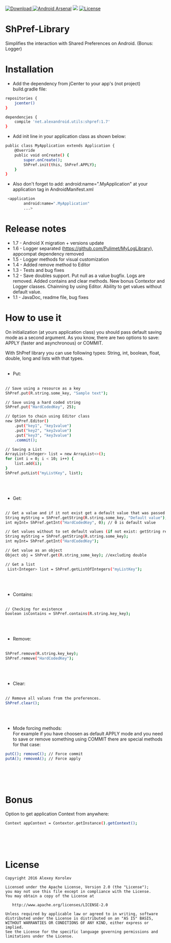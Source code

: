 [ ![Download](https://api.bintray.com/packages/pulimet/utils/shpref/images/download.svg) ](https://bintray.com/pulimet/utils/shpref/_latestVersion)       [![Android Arsenal](https://img.shields.io/badge/Android%20Arsenal-ShPref-brightgreen.svg?style=flat)](http://android-arsenal.com/details/1/4744)
<a href="http://www.methodscount.com/?lib=net.alexandroid.utils%3Ashpref%3A1.6"><img src="https://img.shields.io/badge/Methods and size-104 | 8 KB-e91e63.svg"/></a> [![License](https://img.shields.io/badge/license-Apache%202-green.svg)](https://www.apache.org/licenses/LICENSE-2.0)

# ShPref-Library

Simplifies the interaction with Shared Preferences on Android. (Bonus: Logger)

# Installation

- Add the dependency from jCenter to your app's (not project) build.gradle file:

```sh
repositories {
    jcenter()
}

dependencies {
    compile 'net.alexandroid.utils:shpref:1.7'
}
```


- Add init line in your application class as shown below:

```sh
public class MyApplication extends Application {
    @Override
    public void onCreate() {
        super.onCreate();
        ShPref.init(this, ShPref.APPLY);
    }
}
```

* Also don't forget to add: android:name=".MyApplication" at your application tag in AndroidManifest.xml
```sh
 <application
        android:name=".MyApplication"
        ...>
```

# Release notes
* 1.7 - Android X migration + versions update
* 1.6 - Logger separated (https://github.com/Pulimet/MyLogLibrary), appcompat dependency removed
* 1.5 - Logger methods for visual customization
* 1.4 - Added remove method to Editor
* 1.3 - Tests and bug fixes
* 1.2 - Save doubles support. Put null as a value bugfix. Logs are removed. Added contains and clear methods. New bonus Contextor and Logger classes. Chainning by using Editor. Ability to get values without default value.
* 1.1 - JavaDoc, readme file, bug fixes

# How to use it

On initialization (at yours application class) you should pass default saving mode as a second argument. 
As you know, there are two options to save: APPLY (faster and asynchronous) or COMMIT. 

With ShPref library you can use following types: String, int, boolean, float, double, long and lists with that types.
<br><br>
- Put:
<br><br>
```sh
// Save using a resource as a key
ShPref.put(R.string.some_key, "Sample text");

// Save using a hard coded string
ShPref.put("HardCodedKey", 25);

// Option to chain using Editor class
new ShPref.Editor()
    .put("key1", "key1value")
    .put("key2", "key2value")
    .put("key3", "key3value")
    .commit();

// Saving a List
ArrayList<Integer> list = new ArrayList<>();
for (int i = 0; i < 10; i++) {
    list.add(i);
}
ShPref.putList("myListKey", list);    
```

 <br> <br>
- Get:
 <br> <br>
```sh
// Get a value and if it not exist get a default value that was passed as a second argument
String myString = ShPref.getString(R.string.some_key, "Default value");
int myInt= ShPref.getInt("HardCodedKey", 0); // 0 is default value

// Get values without to set default values (if not exist: getString return null, getBoolena return false and other 0)
String myString = ShPref.getString(R.string.some_key);
int myInt= ShPref.getInt("HardCodedKey"); 

// Get value as an object
Object obj = ShPref.get(R.string_some_key); //excluding double

// Get a list
 List<Integer> list = ShPref.getListOfIntegers("myListKey");
```

 <br><br> 
- Contains:
 <br>  <br> 
```sh
// Checking for existence
boolean isContains = ShPref.contains(R.string.key_key);
```

 <br>  <br> 
- Remove:
 <br>  <br> 
```sh
ShPref.remove(R.string.key_key);
ShPref.remove("HardCodedKey");
```

 <br>  <br> 
- Clear:
 <br>  <br> 
```sh
// Remove all values from the preferences.
ShPref.clear();
```
 <br>  <br> 

- Mode forcing methods: <br>
For example if you have choosen as default APPLY mode and you need to save or remove something using COMMIT there are special methods for that case:
```sh
putC(); removeC(); // Force commit
putA(); removeA(); // Force apply
```
 <br>  <br>  <br> 
# Bonus

Option to get application Context from anywhere:
```sh
Context appContext = Contextor.getInstance().getContext();
```

 <br>  <br>  <br> 
# License

```
Copyright 2016 Alexey Korolev

Licensed under the Apache License, Version 2.0 (the "License");
you may not use this file except in compliance with the License.
You may obtain a copy of the License at

   http://www.apache.org/licenses/LICENSE-2.0

Unless required by applicable law or agreed to in writing, software
distributed under the License is distributed on an "AS IS" BASIS,
WITHOUT WARRANTIES OR CONDITIONS OF ANY KIND, either express or implied.
See the License for the specific language governing permissions and
limitations under the License.
```

